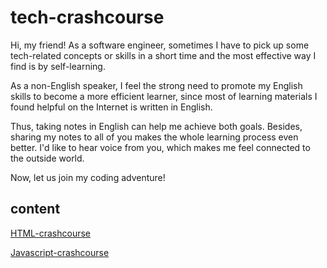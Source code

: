 # tech-crashcourse
Hi, my friend! As a software engineer, sometimes I have to pick up some tech-related concepts or skills in a short time and the most effective way I find is by self-learning. 

As a non-English speaker, I feel the strong need to promote my English skills to become a more efficient learner, since most of learning materials I found helpful on the Internet is written in English. 

Thus, taking notes in English can help me achieve both goals. Besides, sharing my notes to all of you makes the whole learning process even better. I'd like to hear voice from you, which makes me feel connected to the outside world.

Now, let us join my coding adventure!

## content

[HTML-crashcourse](./notes/HTML-crashcourse.md)

[Javascript-crashcourse](./notes/Javascript-crashcourse.md)

